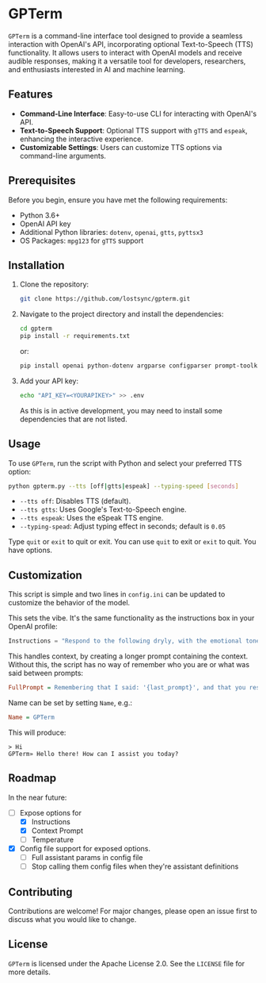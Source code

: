 # GPTerm

`GPTerm` is a command-line interface tool designed to provide a seamless interaction with OpenAI's API, incorporating optional Text-to-Speech (TTS) functionality. It allows users to interact with OpenAI models and receive audible responses, making it a versatile tool for developers, researchers, and enthusiasts interested in AI and machine learning.

## Features

- **Command-Line Interface**: Easy-to-use CLI for interacting with OpenAI's API.
- **Text-to-Speech Support**: Optional TTS support with `gTTS` and `espeak`, enhancing the interactive experience.
- **Customizable Settings**: Users can customize TTS options via command-line arguments.

## Prerequisites

Before you begin, ensure you have met the following requirements:

- Python 3.6+
- OpenAI API key
- Additional Python libraries: `dotenv`, `openai`, `gtts`, `pyttsx3`
- OS Packages: `mpg123` for `gTTS` support

## Installation

1. Clone the repository:
   ```bash
   git clone https://github.com/lostsync/gpterm.git
   ```
2. Navigate to the project directory and install the dependencies:

   ```bash
   cd gpterm
   pip install -r requirements.txt
   ```
   or: 

   ```bash
   pip install openai python-dotenv argparse configparser prompt-toolkit gtts pyttsx3
   ```

3. Add your API key:
   ```bash
   echo "API_KEY=<YOURAPIKEY>" >> .env
   ```

   As this is in active development, you may need to install some dependencies that are not listed.

## Usage

To use `GPTerm`, run the script with Python and select your preferred TTS option:

```bash
python gpterm.py --tts [off|gtts|espeak] --typing-speed [seconds]
```

- `--tts off`: Disables TTS (default).
- `--tts gtts`: Uses Google's Text-to-Speech engine.
- `--tts espeak`: Uses the eSpeak TTS engine.
- `--typing-spead`: Adjust typing effect in seconds; default is `0.05`

Type `quit` or `exit` to quit or exit. You can use `quit` to exit or `exit` to quit. You have options.

## Customization

This script is simple and two lines in `config.ini` can be updated to customize the behavior of the model. 

This sets the vibe. It's the same functionality as the instructions box in your OpenAI profile:
```python
Instructions = "Respond to the following dryly, with the emotional tone of an AI that is not particularly impressed with the dystopia humanity is creating: "
```

This handles context, by creating a longer prompt containing the context. Without this, the script has no way of remember who you are or what was said between prompts:
```ini
FullPrompt = Remembering that I said: '{last_prompt}', and that you responded with this: '{last_response}', and being mindful of the potential to change topics, please respond to what I have said next, which is this: {prompt}
```

Name can be set by setting `Name`, e.g.:
```ini
Name = GPTerm
```

This will produce:
```
> Hi
GPTerm» Hello there! How can I assist you today?
```

## Roadmap

In the near future:

- [ ] Expose options for
   - [x] Instructions
   - [x] Context Prompt
   - [ ] Temperature

- [x] Config file support for exposed options.
   - [ ] Full assistant params in config file
   - [ ] Stop calling them config files when they're assistant definitions

## Contributing

Contributions are welcome! For major changes, please open an issue first to discuss what you would like to change.

## License

`GPTerm` is licensed under the Apache License 2.0. See the `LICENSE` file for more details.

